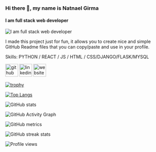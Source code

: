### Hi there 👋, my name is Natnael Girma
#### I am full stack  web developer
![I am full stack  web developer](https://user-images.githubusercontent.com/75193540/156818786-1dc5df82-3864-4628-a77d-c34f8c6ceeeb.gif)

I made this project just for fun, it allows you to create nice and simple GitHub Readme files that you can copy/paste and use in your profile.

Skills: PYTHON / REACT / JS / HTML / CSS/DJANGO/FLASK/MYSQL



[<img src='https://cdn.jsdelivr.net/npm/simple-icons@3.0.1/icons/github.svg' alt='github' height='40'>](https://github.com/NathyG2524)  [<img src='https://cdn.jsdelivr.net/npm/simple-icons@3.0.1/icons/linkedin.svg' alt='linkedin' height='40'>](https://www.linkedin.com/in/https://www.linkedin.com/in/nathy-girma-6370281b9//)  [<img src='https://cdn.jsdelivr.net/npm/simple-icons@3.0.1/icons/icloud.svg' alt='website' height='40'>](www.natnael.tech)  

[![trophy](https://github-profile-trophy.vercel.app/?username=NathyG2524)](https://github.com/ryo-ma/github-profile-trophy)

[![Top Langs](https://github-readme-stats.vercel.app/api/top-langs/?username=NathyG2524)](https://github.com/anuraghazra/github-readme-stats)

![GitHub stats](https://github-readme-stats.vercel.app/api?username=NathyG2524&show_icons=true)  

![GitHub Activity Graph](https://activity-graph.herokuapp.com/graph?username=NathyG2524)  

![GitHub metrics](https://metrics.lecoq.io/NathyG2524)  

![GitHub streak stats](https://github-readme-streak-stats.herokuapp.com/?user=NathyG2524)  

![Profile views](https://gpvc.arturio.dev/NathyG2524)  
